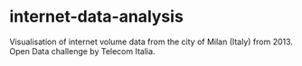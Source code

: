 # internet-data-analysis
Visualisation of internet volume data from the city of Milan (Italy) from 2013. Open Data challenge by Telecom Italia.
